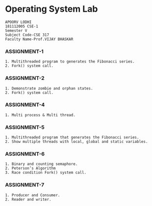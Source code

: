 # Operating System Lab
    APOORV LODHI
    181112005 CSE-1
    Semester V
    Subject Code-CSE 317
    Faculty Name-Prof.VIJAY BHASKAR

### ASSIGNMENT-1
    1. Multithreaded program to generates the Fibonacci series.
    2. Fork() system call.
### ASSIGNMENT-2
    1. Demonstrate zombie and orphan states.
    2. Fork() system call.
### ASSIGNMENT-4
    1. Multi process & Multi thread.
### ASSIGNMENT-5
    1. Multithreaded program that generates the Fibonacci series.
    2. Show multiple threads with local, global and static variables. 
### ASSIGNMENT-6
    1. Binary and counting semaphore.
    2. Peterson’s Algorithm 
    3. Race condition Fork() system call.
### ASSIGNMENT-7
    1. Producer and Consumer.
    2. Reader and writer.
